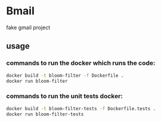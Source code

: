 # Bmail
fake gmail project

## usage
### commands to run the docker which runs the code:
```bash
docker build -t bloom-filter -f Dockerfile .
docker run bloom-filter
```

### commands to run the unit tests docker:
```bash
docker build -t bloom-filter-tests -f Dockerfile.tests .
docker run bloom-filter-tests
```
